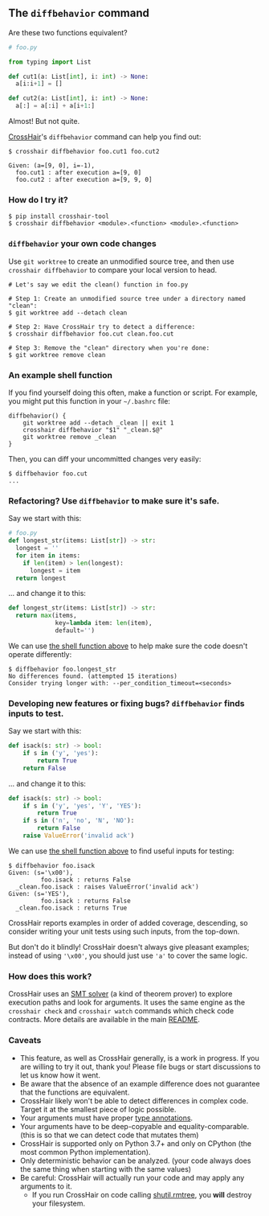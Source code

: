 ## The `diffbehavior` command

Are these two functions equivalent?
```py
# foo.py

from typing import List

def cut1(a: List[int], i: int) -> None:
  a[i:i+1] = []

def cut2(a: List[int], i: int) -> None:
  a[:] = a[:i] + a[i+1:]
```

Almost! But not quite.

[CrossHair](../README.md)'s `diffbehavior` command can help you find out:

```
$ crosshair diffbehavior foo.cut1 foo.cut2

Given: (a=[9, 0], i=-1),
  foo.cut1 : after execution a=[9, 0]
  foo.cut2 : after execution a=[9, 9, 0]
```

### How do I try it?

```
$ pip install crosshair-tool
$ crosshair diffbehavior <module>.<function> <module>.<function>
```

### `diffbehavior` your own code changes

Use `git worktree` to create an unmodified source tree, and then use
`crosshair diffbehavior` to compare your local version to head.

```
# Let's say we edit the clean() function in foo.py

# Step 1: Create an unmodified source tree under a directory named "clean":
$ git worktree add --detach clean

# Step 2: Have CrossHair try to detect a difference:
$ crosshair diffbehavior foo.cut clean.foo.cut

# Step 3: Remove the "clean" directory when you're done:
$ git worktree remove clean
```

### An example shell function
If you find yourself doing this often, make a function or script.
For example, you might put this function in your `~/.bashrc` file:
```
diffbehavior() {
    git worktree add --detach _clean || exit 1
    crosshair diffbehavior "$1" "_clean.$@"
    git worktree remove _clean
}
```
Then, you can diff your uncommitted changes very easily:
```
$ diffbehavior foo.cut
...
```

### Refactoring? Use `diffbehavior` to make sure it's safe.

Say we start with this:
```py
# foo.py
def longest_str(items: List[str]) -> str:
  longest = ''
  for item in items:
    if len(item) > len(longest):
      longest = item
  return longest
```
... and change it to this:
```py
def longest_str(items: List[str]) -> str:
  return max(items,
             key=lambda item: len(item),
             default='')
```
We can use [the shell function above](#an-example-shell-function) to help
make sure the code doesn't operate differently:
```
$ diffbehavior foo.longest_str
No differences found. (attempted 15 iterations)
Consider trying longer with: --per_condition_timeout=<seconds>
```


### Developing new features or fixing bugs? `diffbehavior` finds inputs to test.

Say we start with this:
```py
def isack(s: str) -> bool:
    if s in ('y', 'yes'):
        return True
    return False
```
... and change it to this:
```py
def isack(s: str) -> bool:
    if s in ('y', 'yes', 'Y', 'YES'):
        return True
    if s in ('n', 'no', 'N', 'NO'):
        return False
    raise ValueError('invalid ack')
```
We can use [the shell function above](#an-example-shell-function) to find
useful inputs for testing:
```
$ diffbehavior foo.isack
Given: (s='\x00'),
         foo.isack : returns False
  _clean.foo.isack : raises ValueError('invalid ack')
Given: (s='YES'),
         foo.isack : returns False
  _clean.foo.isack : returns True
```
CrossHair reports examples in order of added coverage, descending, so consider
writing your unit tests using such inputs, from the top-down.

But don't do it blindly! CrossHair doesn't always give pleasant examples;
instead of using `'\x00'`, you should just use `'a'` to cover the same logic.

### How does this work?

CrossHair uses an
[SMT solver](https://en.wikipedia.org/wiki/Satisfiability_modulo_theories)
(a kind of theorem prover) to explore execution paths and look for arguments.
It uses the same engine as the `crosshair check` and `crosshair watch`
commands which check code contracts. More details are available in the main
[README](../README.md).

### Caveats

* This feature, as well as CrossHair generally, is a work in progress. If you
  are willing to try it out, thank you! Please file bugs or start discussions
  to let us know how it went.
* Be aware that the absence of an example difference does not guarantee that
  the functions are equivalent.
* CrossHair likely won't be able to detect differences in complex code. Target
  it at the smallest piece of logic possible.
* Your arguments must have proper
  [type annotations](https://www.python.org/dev/peps/pep-0484/).
* Your arguments have to be deep-copyable and equality-comparable. (this is so
  that we can detect code that mutates them)
* CrossHair is supported only on Python 3.7+ and only on CPython (the most
  common Python implementation).
* Only deterministic behavior can be analyzed.
  (your code always does the same thing when starting with the same values)
* Be careful: CrossHair will actually run your code and may apply any arguments
  to it.
  * If you run CrossHair on code calling
    [shutil.rmtree](https://docs.python.org/3/library/shutil.html#shutil.rmtree),
    you **will** destroy your filesystem.
